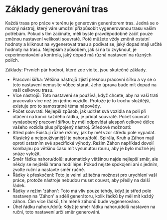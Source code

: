 # Základy generování tras


Každá trasa pro práce v terénu je generován generátorem tras. Jedná se o mocný nástroj, který vám umožní přizpůsobit vygenerovanou trasu vašim potřebám.
Pokud s tím začínáte, měli byste pravděpodobně začít pouze změnou nastavení velikosti souvratě.
Poté můžete vždy změnit ostatní hodnoty a kliknout na vygenerovat trasu a podívat se, jaký dopad mají určité hodnoty na trasu.
Nejlepším způsobem, jak si na to zvyknout, je experimentování a kontrola, jaký dopad má různá nastavení na různých polích.



Základy:
Prvních pár hodnot, které zde vidíte, jsou skutečné základy.
- Pracovní šířka: Většina nástrojů zjistí přesnou pracovní šířku a vy se o toto nastavení nemusíte vůbec starat. Jeho úprava bude mít dopad na vaši celkovou trasu.
- Více nástrojů: Toto nastavení se používá, když chcete, aby na vaší trati pracovalo více než jen jedno vozidlo. Protože je to trochu složitější, existuje pro to samostatné téma nápovědy.
- Počet souvratí: Nejlepší způsob, jak udržet svá vozidla na poli při otáčení na konci každého řádku, je přidat souvratě.
Počet souvratí vynásobený pracovní šířkou by měl odpovídat alespoň celkové délce vašeho vozidla plus připojený nástroj.
Středové možnosti:
- Střed pole: Existují různé režimy, jak by měl vzor středu pole vypadat. Klasický a nejpoužívanější je nahoru/dolů.
Spirála, Kruh a Záhon mají oproti ostatním své specifické výhody. Režim Záhon například dovolí kombajnu po většinu času mít vysunutou rouru, aby je bylo možné jej snáze vyložit.
- Směr řádku nahoru/dolů: automaticky většinou najde nejlepší směr, ale někdy se nejdelší hrana hodí lépe. Pokud nejste spokojeni ani s jedním, zvolte ruční a nastavte směr ručně.
- Řádky k přeskočení: Toto je velmi užitečná možnost pro urychlení vaší práce, protože nástroje nebudou muset couvat, aby přešly na další řádek.
- Řádky v režim 'záhon': Toto má vliv pouze tehdy, když je střed pole nastaven na 'Záhon' a sdělí generátoru, kolik řádků by měl mít každý záhon. Čím více řádků, tím méně záhonů bude vygenerováno.
- Úhel řádku nahoru/dolů: Když je směr řádku nahoru/dolů nastaven na ruční, toto nastavení určí směr generování.


